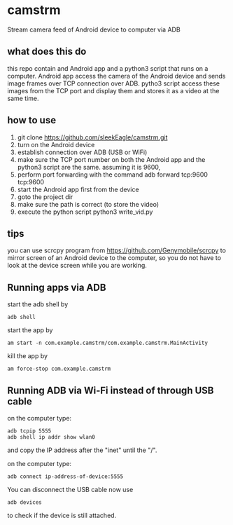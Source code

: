 # camstrm
Stream camera feed of Android device to computer via ADB

## what does this do 
this repo contain and Android app and a python3 script that runs on a computer.
Android app access the camera of the Android device and sends image frames over TCP connection over ADB.
pytho3 script access these images from the TCP port and display them and stores it as a video at the same time.

## how to use
1. git clone https://github.com/sleekEagle/camstrm.git
2. turn on the Android device
3. establish connection over ADB (USB or WiFi)
4. make sure the TCP port number on both the Android app and the python3 script are the same.
assuming it is 9600,
5. perform port forwarding with the command 
   adb forward tcp:9600 tcp:9600
6. start the Android app first from the device
7. goto the project dir
8. make sure the path is correct (to store the video) 
9. execute the python script
	python3 write_vid.py

## tips
you can use scrcpy program from https://github.com/Genymobile/scrcpy
to mirror screen of an Android device to the computer, so you do not have to look at the 
device screen while you are working. 
 
## Running apps via ADB
start the adb shell by 
```
adb shell
```

start the app by 
```
am start -n com.example.camstrm/com.example.camstrm.MainActivity
``` 

kill the app by 
```
am force-stop com.example.camstrm
```


## Running ADB via Wi-Fi instead of through USB cable
on the computer type:
```
adb tcpip 5555
adb shell ip addr show wlan0
```
and copy the IP address after the "inet" until the "/". 

on the computer type:
```
adb connect ip-address-of-device:5555
```

You can disconnect the USB cable now
use 
```
adb devices
```
to check if the device is still attached. 



